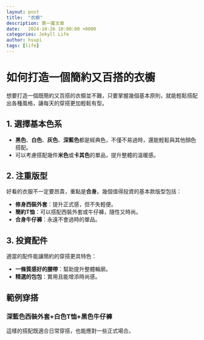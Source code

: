```yaml
---
layout: post
title:  "衣櫥"
description: 第一篇文章
date:   2024-10-26 10:00:00 +0800
categories: Jekyll Life
author: hsupi
tags: [life]
---
```


# 如何打造一個簡約又百搭的衣櫥

想要打造一個既簡約又百搭的衣櫥並不難，只要掌握幾個基本原則，就能輕鬆搭配出各種風格，讓每天的穿搭更加輕鬆有型。

## 1. 選擇基本色系

- **黑色**、**白色**、**灰色**、**深藍色**都是經典色，不僅不易過時，還能輕鬆與其他顏色搭配。
- 可以考慮搭配幾件**米色**或**卡其色**的單品，提升整體的溫暖感。

## 2. 注重版型

好看的衣服不一定要昂貴，重點是**合身**。幾個值得投資的基本款版型包括：
- **修身西裝外套**：提升正式感，但不失輕便。
- **簡約T恤**：可以搭配西裝外套或牛仔褲，隨性又時尚。
- **合身牛仔褲**：永遠不會過時的單品。

## 3. 投資配件

適當的配件能讓簡約的穿搭更具特色：
- **一條質感好的腰帶**：幫助提升整體輪廓。
- **精選的包包**：實用且能增添時尚感。

## 範例穿搭

### 深藍色西裝外套+白色T恤+黑色牛仔褲
這樣的搭配既適合日常穿搭，也能應對一些正式場合。
